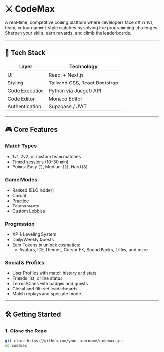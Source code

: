 # ⚔️ CodeMax

A real-time, competitive coding platform where developers face off in 1v1, team, or tournament-style matches by solving live programming challenges. Sharpen your skills, earn rewards, and climb the leaderboards.

---

## 🧰 Tech Stack

| Layer          | Technology                    |
| -------------- | ----------------------------- |
| UI             | React + Next.js               |
| Styling        | Tailwind CSS, React Bootstrap |
| Code Execution | Python via Judge0 API         |
| Code Editor    | Monaco Editor                 |
| Authentication | Supabase / JWT                |

---

## 🎮 Core Features

### Match Types

- 1v1, 2v2, or custom team matches
- Timed sessions (10–30 min)
- Points: Easy (1), Medium (2), Hard (3)

### Game Modes

- Ranked (ELO ladder)
- Casual
- Practice
- Tournaments
- Custom Lobbies

### Progression

- XP & Leveling System
- Daily/Weekly Quests
- Earn Tokens to unlock cosmetics:
  - Avatars, IDE Themes, Cursor FX, Sound Packs, Titles, and more

### Social & Profiles

- User Profiles with match history and stats
- Friends list, online status
- Teams/Clans with badges and quests
- Global and filtered leaderboards
- Match replays and spectate mode

---

## 🛠️ Getting Started

### 1. Clone the Repo

```bash
git clone https://github.com/your-username/codemax.git
cd codemax
```
